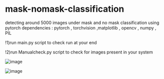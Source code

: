 # mask-nomask-classification

detecting around 5000 images under mask and no mask classification using pytorch
dependencies : pytorch , torchvision ,matplotlib , opencv , numpy , PIL 

!1)run main.py script to check run at your end

!2)run Manualcheck.py script to check for images present in your system

![image](https://user-images.githubusercontent.com/66327437/128240312-22d2122a-d3cd-442d-a6d7-06c6966019de.png)

![image](https://user-images.githubusercontent.com/66327437/128240672-8ae0e7ac-6847-4d7a-863f-7e35cb93aeab.png)

